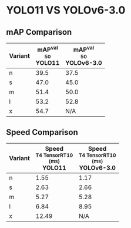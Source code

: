 ---
---

# YOLO11 VS YOLOv6-3.0

## mAP Comparison

| **Variant** | <center><span style='width: 400px;'>**mAP<sup>val<br>50**<br>**YOLO11**</span></center> | <center><span style='width: 400px;'>**mAP<sup>val<br>50**<br>**YOLOv6-3.0**</span></center> |
| ----------- | --------------------------------------------------------------------------------------- | ------------------------------------------------------------------------------------------- |
| n           | 39.5                                                                                    | 37.5                                                                                        |
| s           | 47.0                                                                                    | 45.0                                                                                        |
| m           | 51.4                                                                                    | 50.0                                                                                        |
| l           | 53.2                                                                                    | 52.8                                                                                        |
| x           | 54.7                                                                                    | N/A                                                                                         |

## Speed Comparison

| **Variant** | <center><span style='width: 200px;'>**Speed**<br><sup>T4 TensorRT10<br>(ms)</sup><br>**YOLO11**</span></center> | <center><span style='width: 200px;'>**Speed**<br><sup>T4 TensorRT10<br>(ms)</sup><br>**YOLOv6-3.0**</span></center> |
| ----------- | --------------------------------------------------------------------------------------------------------------- | ------------------------------------------------------------------------------------------------------------------- |
| n           | 1.55                                                                                                            | 1.17                                                                                                                |
| s           | 2.63                                                                                                            | 2.66                                                                                                                |
| m           | 5.27                                                                                                            | 5.28                                                                                                                |
| l           | 6.84                                                                                                            | 8.95                                                                                                                |
| x           | 12.49                                                                                                           | N/A                                                                                                                 |
